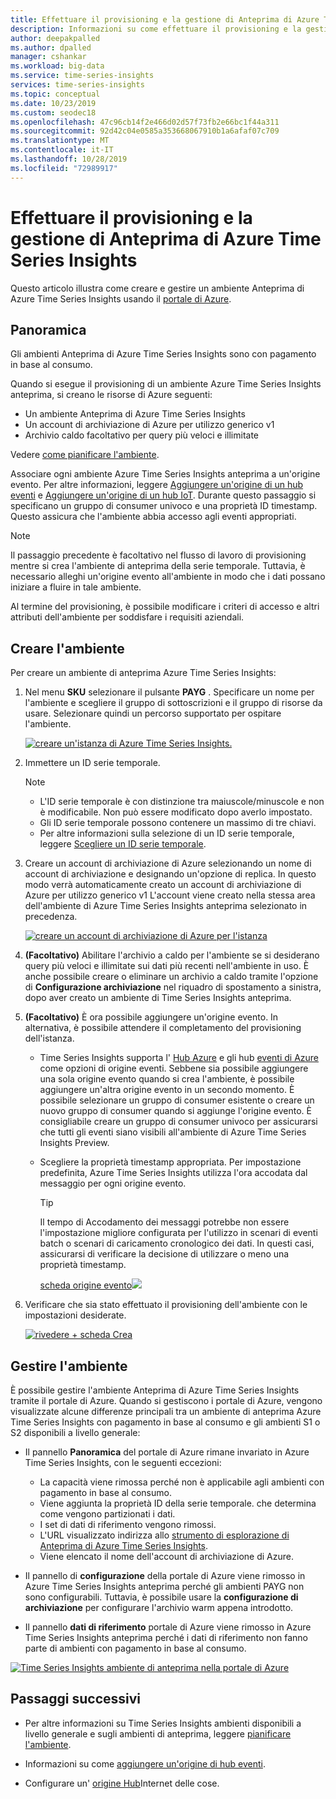 ```yaml
---
title: Effettuare il provisioning e la gestione di Anteprima di Azure Time Series | Microsoft Docs
description: Informazioni su come effettuare il provisioning e la gestione di Anteprima di Azure Time Series Insights.
author: deepakpalled
ms.author: dpalled
manager: cshankar
ms.workload: big-data
ms.service: time-series-insights
services: time-series-insights
ms.topic: conceptual
ms.date: 10/23/2019
ms.custom: seodec18
ms.openlocfilehash: 47c96cb14f2e466d02d57f73fb2e66bc1f44a311
ms.sourcegitcommit: 92d42c04e0585a353668067910b1a6afaf07c709
ms.translationtype: MT
ms.contentlocale: it-IT
ms.lasthandoff: 10/28/2019
ms.locfileid: "72989917"
---
```

# <a name="provision-and-manage-azure-time-series-insights-preview"></a>Effettuare il provisioning e la gestione di Anteprima di Azure Time Series Insights

Questo articolo illustra come creare e gestire un ambiente Anteprima di Azure Time Series Insights usando il [portale di Azure](https://portal.azure.com/).

## <a name="overview"></a>Panoramica

Gli ambienti Anteprima di Azure Time Series Insights sono con pagamento in base al consumo.

Quando si esegue il provisioning di un ambiente Azure Time Series Insights anteprima, si creano le risorse di Azure seguenti:

* Un ambiente Anteprima di Azure Time Series Insights  
* Un account di archiviazione di Azure per utilizzo generico v1
* Archivio caldo facoltativo per query più veloci e illimitate
  
Vedere [come pianificare l'ambiente](./time-series-insights-update-plan.md).

Associare ogni ambiente Azure Time Series Insights anteprima a un'origine evento. Per altre informazioni, leggere [Aggiungere un'origine di un hub eventi](./time-series-insights-how-to-add-an-event-source-eventhub.md) e [Aggiungere un'origine di un hub IoT](./time-series-insights-how-to-add-an-event-source-iothub.md). Durante questo passaggio si specificano un gruppo di consumer univoco e una proprietà ID timestamp. Questo assicura che l'ambiente abbia accesso agli eventi appropriati.

> [!NOTE]
> Il passaggio precedente è facoltativo nel flusso di lavoro di provisioning mentre si crea l'ambiente di anteprima della serie temporale. Tuttavia, è necessario alleghi un'origine evento all'ambiente in modo che i dati possano iniziare a fluire in tale ambiente.

Al termine del provisioning, è possibile modificare i criteri di accesso e altri attributi dell'ambiente per soddisfare i requisiti aziendali.

## <a name="create-the-environment"></a>Creare l'ambiente

Per creare un ambiente di anteprima Azure Time Series Insights:

1. Nel menu **SKU** selezionare il pulsante **PAYG** . Specificare un nome per l'ambiente e scegliere il gruppo di sottoscrizioni e il gruppo di risorse da usare. Selezionare quindi un percorso supportato per ospitare l'ambiente.

   [![creare un'istanza di Azure Time Series Insights.](media/v2-update-manage/manage-three.png)](media/v2-update-manage/manage-three.png#lightbox)

1. Immettere un ID serie temporale.

    >[!NOTE]
    > * L'ID serie temporale è con distinzione tra maiuscole/minuscole e non è modificabile. Non può essere modificato dopo averlo impostato.
    > * Gli ID serie temporale possono contenere un massimo di tre chiavi.
    > * Per altre informazioni sulla selezione di un ID serie temporale, leggere [Scegliere un ID serie temporale](./time-series-insights-update-how-to-id.md).

1. Creare un account di archiviazione di Azure selezionando un nome di account di archiviazione e designando un'opzione di replica. In questo modo verrà automaticamente creato un account di archiviazione di Azure per utilizzo generico v1 L'account viene creato nella stessa area dell'ambiente di Azure Time Series Insights anteprima selezionato in precedenza.

    [![creare un account di archiviazione di Azure per l'istanza](media/v2-update-manage/manage-five.png)](media/v2-update-manage/manage-five.png#lightbox)

1. **(Facoltativo)** Abilitare l'archivio a caldo per l'ambiente se si desiderano query più veloci e illimitate sui dati più recenti nell'ambiente in uso. È anche possibile creare o eliminare un archivio a caldo tramite l'opzione di **Configurazione archiviazione** nel riquadro di spostamento a sinistra, dopo aver creato un ambiente di Time Series Insights anteprima.

1. **(Facoltativo)** È ora possibile aggiungere un'origine evento. In alternativa, è possibile attendere il completamento del provisioning dell'istanza.

   * Time Series Insights supporta l' [Hub Azure](./time-series-insights-how-to-add-an-event-source-iothub.md) e gli hub [eventi di Azure](./time-series-insights-how-to-add-an-event-source-eventhub.md) come opzioni di origine eventi. Sebbene sia possibile aggiungere una sola origine evento quando si crea l'ambiente, è possibile aggiungere un'altra origine evento in un secondo momento. È possibile selezionare un gruppo di consumer esistente o creare un nuovo gruppo di consumer quando si aggiunge l'origine evento. È consigliabile creare un gruppo di consumer univoco per assicurarsi che tutti gli eventi siano visibili all'ambiente di Azure Time Series Insights Preview.

   * Scegliere la proprietà timestamp appropriata. Per impostazione predefinita, Azure Time Series Insights utilizza l'ora accodata dal messaggio per ogni origine evento.

     > [!TIP]
     > Il tempo di Accodamento dei messaggi potrebbe non essere l'impostazione migliore configurata per l'utilizzo in scenari di eventi batch o scenari di caricamento cronologico dei dati. In questi casi, assicurarsi di verificare la decisione di utilizzare o meno una proprietà timestamp.

     [scheda origine evento![](media/v2-update-manage/manage-two.png)](media/v2-update-manage/manage-two.png#lightbox)

1. Verificare che sia stato effettuato il provisioning dell'ambiente con le impostazioni desiderate.

    [![rivedere + scheda Crea](media/v2-update-manage/manage-three.png)](media/v2-update-manage/manage-three.png#lightbox)

## <a name="manage-the-environment"></a>Gestire l'ambiente

È possibile gestire l'ambiente Anteprima di Azure Time Series Insights tramite il portale di Azure. Quando si gestiscono i portale di Azure, vengono visualizzate alcune differenze principali tra un ambiente di anteprima Azure Time Series Insights con pagamento in base al consumo e gli ambienti S1 o S2 disponibili a livello generale:

* Il pannello **Panoramica** del portale di Azure rimane invariato in Azure Time Series Insights, con le seguenti eccezioni:
  * La capacità viene rimossa perché non è applicabile agli ambienti con pagamento in base al consumo.
  * Viene aggiunta la proprietà ID della serie temporale. che determina come vengono partizionati i dati.
  * I set di dati di riferimento vengono rimossi.
  * L'URL visualizzato indirizza allo [strumento di esplorazione di Anteprima di Azure Time Series Insights](./time-series-insights-update-explorer.md).
  * Viene elencato il nome dell'account di archiviazione di Azure.

* Il pannello di **configurazione** della portale di Azure viene rimosso in Azure Time Series Insights anteprima perché gli ambienti PAYG non sono configurabili. Tuttavia, è possibile usare la **configurazione di archiviazione** per configurare l'archivio warm appena introdotto.

* Il pannello **dati di riferimento** portale di Azure viene rimosso in Azure Time Series Insights anteprima perché i dati di riferimento non fanno parte di ambienti con pagamento in base al consumo.

[![Time Series Insights ambiente di anteprima nella portale di Azure](media/v2-update-manage/manage-four.png)](media/v2-update-manage/manage-four.png#lightbox)

## <a name="next-steps"></a>Passaggi successivi

- Per altre informazioni su Time Series Insights ambienti disponibili a livello generale e sugli ambienti di anteprima, leggere [pianificare l'ambiente](./time-series-insights-update-plan.md).

- Informazioni su come [aggiungere un'origine di hub eventi](./time-series-insights-how-to-add-an-event-source-eventhub.md).

- Configurare un' [origine Hub](./time-series-insights-how-to-add-an-event-source-iothub.md)Internet delle cose.
